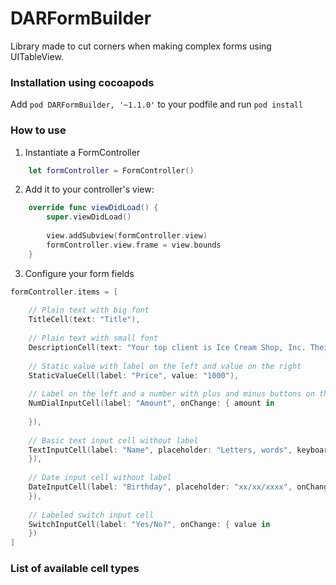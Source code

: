 # DARFormBuilder

Library made to cut corners when making complex forms using UITableView.

### Installation using cocoapods

Add `pod DARFormBuilder, '~1.1.0'` to your podfile and run `pod install`

### How to use

1. Instantiate a FormController
```Swift
    let formController = FormController()
```

2. Add it to your controller's view:
```Swift
    override func viewDidLoad() {
        super.viewDidLoad()
        
        view.addSubview(formController.view)
        formController.view.frame = view.bounds
    }    
```

3. Configure your form fields
```Swift
formController.items = [
    
    // Plain text with big font
    TitleCell(text: "Title"),
    
    // Plain text with small font
    DescriptionCell(text: "Your top client is Ice Cream Shop, Inc. Their ice cream is so popular they can’t keep up with customer orders at the counter. They’ve recruited you to create a sleek iOS app that will allow customers to order ice cream right from their phone. You’ve started developing the app, and it’s coming along well."),
    
    // Static value with label on the left and value on the right
    StaticValueCell(label: "Price", value: "1000"),
    
    // Label on the left and a number with plus and minus buttons on the right
    NumDialInputCell(label: "Amount", onChange: { amount in
        
    }),
    
    // Basic text input cell without label
    TextInputCell(label: "Name", placeholder: "Letters, words", keyboardType: .default, onChange: { text in
    }),
    
    // Date input cell without label
    DateInputCell(label: "Birthday", placeholder: "xx/xx/xxxx", onChange: { date in 
    }),
    
    // Labeled switch input cell
    SwitchInputCell(label: "Yes/No?", onChange: { value in 
    })
]
```

### List of available cell types
```Swift

```
